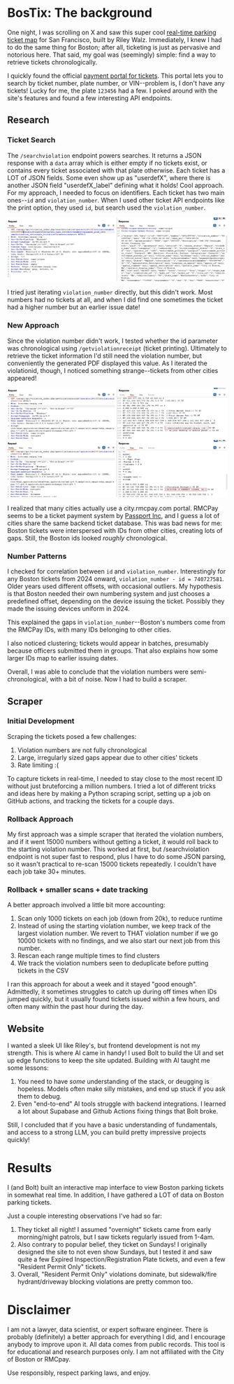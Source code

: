 # BosTix: The background
One night, I was scrolling on X and saw this super cool [real-time parking ticket map](https://walzr.com/sf-parking/about/) for San Francisco, built by Riley Walz. Immediately, I knew I had to do the same thing for Boston; after all, ticketing is just as pervasive and notorious here. 
That said, my goal was (seemingly) simple: find a way to retrieve tickets chronologically.

I quickly found the official [payment portal for tickets](https://bostonma.rmcpay.com/). This portal lets you to search by ticket number, plate number, or VIN--problem is, I don't have any tickets! Lucky for me, the plate `123456` had a few. I poked around with the site's features and found a few interesting API endpoints. 

## Research
### Ticket Search
The `/searchviolation` endpoint powers searches. It returns a JSON response with a `data` array which is either empty if no tickets exist, or contains every ticket associated with that plate otherwise. Each ticket has a LOT of JSON fields. Some even show up as "userdefX", where there is another JSON field "userdefX_label" defining what it holds! Cool approach.
For my approach, I needed to focus on identifiers. Each ticket has two main ones--`id` and `violation_number`. When I used other ticket API endpoints like the print option, they used `id`, but search used the `violation_number`.

![Search Pic](https://github.com/jack898/PollingAuto/blob/main/searchviolationEx.jpg?raw=true)

I tried just iterating `violation_number` directly, but this didn't work. Most numbers had no tickets at all, and when I did find one sometimes the ticket had a higher number but an earlier issue date!

### New Approach
Since the violation number didn't work, I tested whether the id parameter was chronological using `/getviolationreceipt` (ticket printing). Ultimately to retrieve the ticket information I'd still need the violation number, but conveniently the generated PDF displayed this value. As I iterated the violationid, though, I noticed something strange--tickets from other cities appeared!

![Other city ticket](https://github.com/jack898/PollingAuto/blob/main/MDticketprint.jpg?raw=true)
![Other city ticket2](https://github.com/jack898/PollingAuto/blob/main/PAticketprint.jpg?raw=true)

I realized that many cities actually use a city.rmcpay.com portal. RMCPay seems to be a ticket payment system by [Passport Inc](https://www.passportinc.com/), and I guess a lot of cities share the same backend ticket database.
This was bad news for me: Boston tickets were interspersed with IDs from other cities, creating lots of gaps. Still, the Boston ids looked *roughly* chronological.

### Number Patterns
I checked for correlation between `id` and `violation_number`. Interestingly for any Boston tickets from 2024 onward, `violation_number - id = 740727581`.
Older years used different offsets, with occasional outliers. My hypothesis is that Boston needed their own numbering system and just chooses a predefined offset, depending on the device issuing the ticket. Possibly they made the issuing devices uniform in 2024.

This explained the gaps in `violation_number`--Boston's numbers come from the RMCPay IDs, with many IDs belonging to other cities.

I also noticed clustering; tickets would appear in batches, presumably because officers submitted them in groups. That also explains how some larger IDs map to earlier issuing dates.

Overall, I was able to conclude that the violation numbers were semi-chronological, with a bit of noise. Now I had to build a scraper.

## Scraper
### Initial Development
Scraping the tickets posed a few challenges:
1. Violation numbers are not fully chronological
2. Large, irregularly sized gaps appear due to other cities' tickets
3. Rate limiting :(

To capture tickets in real-time, I needed to stay close to the most recent ID without just bruteforcing a million numbers.
I tried a lot of different tricks and ideas here by making a Python scraping script, setting up a job on GitHub actions, and tracking the tickets for a couple days. 

### Rollback Approach
My first approach was a simple scraper that iterated the violation numbers, and if it went 15000 numbers without getting a ticket, it would roll back to the starting violation number. This worked at first, but /searchviolation endpoint is not super fast to respond, plus I have to do some JSON parsing, so it wasn't practical to re-scan 15000 tickets repeatedly. 
I couldn't have each job take 30+ minutes.

### Rollback + smaller scans + date tracking
A better approach involved a little bit more accounting:
1. Scan only 1000 tickets on each job (down from 20k), to reduce runtime
2. Instead of using the starting violation number, we keep track of the largest violation number. We revert to THAT violation number if we go 10000 tickets with no findings, and we also start our next job from this number.
3. Rescan each range multiple times to find clusters
4. We track the violation numbers seen to deduplicate before putting tickets in the CSV

I ran this approach for about a week and it stayed "good enough". Admittedly, it sometimes struggles to catch up during off times when IDs jumped quickly, but it usually found tickets issued within a few hours, and often many within the past hour during the day.

## Website
I wanted a sleek UI like Riley's, but frontend development is not my strength. This is where AI came in handy! I used Bolt to build the UI and set up edge functions to keep the site updated.
Building with AI taught me some lessons:
1. You need to have *some* understanding of the stack, or deugging is hopeless. Models often make silly mistakes, and end up stuck if you ask them to debug.
2. Even "end-to-end" AI tools struggle with backend integrations. I learned a lot about Supabase and Github Actions fixing things that Bolt broke.

Still, I concluded that if you have a basic understanding of fundamentals, and access to a strong LLM, you can build pretty impressive projects quickly!

# Results
I (and Bolt) built an interactive map interface to view Boston parking tickets in somewhat real time. In addition, I have gathered a LOT of data on Boston parking tickets.

Just a couple interesting observations I've had so far:
1. They ticket all night! I assumed "overnight" tickets came from early morning/night patrols, but I saw tickets regularly issued from 1-4am.
2. Also contrary to popular belief, they ticket on Sundays! I originally designed the site to not even show Sundays, but I tested it and saw quite a few Expired Inspection/Registration Plate tickets, and even a few "Resident Permit Only" tickets.
3. Overall, "Resident Permit Only" violations dominate, but sidewalk/fire hydrant/driveway blocking violations are pretty common too.

# Disclaimer
I am not a lawyer, data scientist, or expert software engineer. There is probably (definitely) a better approach for everything I did, and I encourage anybody to improve upon it.
All data comes from public records. This tool is for educational and research purposes only. I am not affiliated with the City of Boston or RMCpay.

Use responsibly, respect parking laws, and enjoy.

